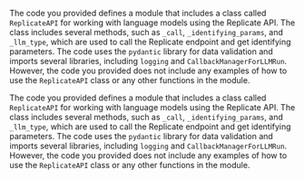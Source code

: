 The code you provided defines a module that includes a class called `ReplicateAPI` for working with language models using the Replicate API. The class includes several methods, such as `_call`, `_identifying_params`, and `_llm_type`, which are used to call the Replicate endpoint and get identifying parameters. The code uses the `pydantic` library for data validation and imports several libraries, including `logging` and `CallbackManagerForLLMRun`. However, the code you provided does not include any examples of how to use the `ReplicateAPI` class or any other functions in the module.

The code you provided defines a module that includes a class called `ReplicateAPI` for working with language models using the Replicate API. The class includes several methods, such as `_call`, `_identifying_params`, and `_llm_type`, which are used to call the Replicate endpoint and get identifying parameters. The code uses the `pydantic` library for data validation and imports several libraries, including `logging` and `CallbackManagerForLLMRun`. However, the code you provided does not include any examples of how to use the `ReplicateAPI` class or any other functions in the module.

